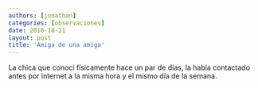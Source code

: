 ```yaml
---
authors: [jonathan]
categories: [observaciones]
date: 2016-10-21
layout: post
title: 'Amiga de una amiga'
---
```


La chica que conocí físicamente hace un par de días, la había contactado antes por internet a la misma hora y el mismo día de la semana.
